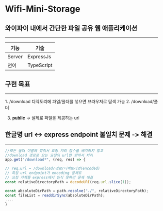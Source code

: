 # Wifi-Mini-Storage

## 와이파이 내에서 간단한 파일 공유 웹 애플리케이션

<hr/>

| 기능   | 기술       |
| ------ | ---------- |
| Server | ExpressJs  |
| 언어   | TypeScript |

## 구현 목표

<hr/>
1. /download 디렉토리에 파일/폴더를 넣으면 브라우저로 탐색 가능
2. /download/폴더

3. **public** -> 실제로 파일을 제공하는 url

## 한글명 url <-> express endpoint 불일치 문제 -> 해결

<hr/>

```javascript
//모든 폴더 이름에 맞춰서 요청 처리 함수를 배치하지 않고
//download 경로로 오는 요청의 url만 받아서 처리
app.get("/download*", (req, res) => {

// req.url = /download/경로/디렉토리명(encoded)
// 특정 url endpoint가 encoding 문제로
// 요청 자체를 express에서 인식 못하던 문제 해결
const relativeDirectoryPath = decodeURI(req.url.slice(1));

const absoluteDirPath = path.resolve("./", relativeDirectoryPath);
const fileList = readdirSync(absoluteDirPath);
....
}
```

